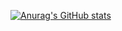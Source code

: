 [![Anurag's GitHub stats](https://github-readme-stats.vercel.app/api?username=wtfgn)](https://github.com/wtfgn/github-readme-stats)
